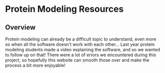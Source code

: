 # Protein Modeling Resources

## Overview

Protein modeling can already be a difficult topic to understand, even more so when all the software doesn't work with each other...
Last year protein modeling students made a video explaining the software, and so we wanted to follow up on that!
There were a lot of errors we encountered during this project, so hopefully this website can smooth those over and make the process a bit more enjoyable!
